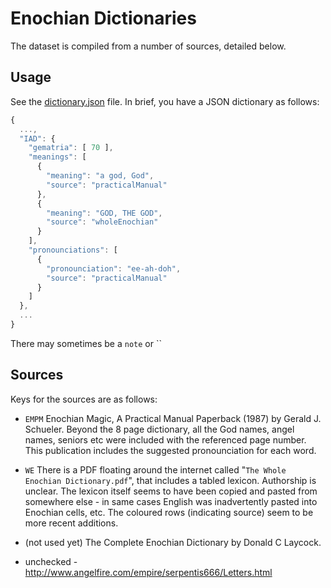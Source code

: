 # Enochian Dictionaries

The dataset is compiled from a number of sources, detailed below.

## Usage

See the [dictionary.json](./dictionary.json) file.  In brief, you have a
JSON dictionary as follows:

```js
{
  ...,
  "IAD": {
    "gematria": [ 70 ],
    "meanings": [
      {
        "meaning": "a god, God",
        "source": "practicalManual"
      },
      {
        "meaning": "GOD, THE GOD",
        "source": "wholeEnochian"
      }
    ],
    "pronounciations": [
      {
        "pronounciation": "ee-ah-doh",
        "source": "practicalManual"
      }
    ]
  },
  ...
}
```

There may sometimes be a `note` or ``



## Sources

Keys for the sources are as follows:

* `EMPM`
  Enochian Magic, A Practical Manual Paperback (1987) by Gerald J. Schueler.
  Beyond the 8 page dictionary, all the God names, angel names, seniors etc
  were included with the referenced page number.  This publication includes
  the suggested pronounciation for each word.

* `WE`
  There is a PDF floating around the internet called "`The Whole Enochian
  Dictionary.pdf`", that includes a tabled lexicon.  Authorship is unclear.
  The lexicon itself seems to have been copied and pasted from somewhere else -
  in same cases English was inadvertently pasted into Enochian cells, etc.
  The coloured rows (indicating source) seem to be more recent additions.

* (not used yet)
  The Complete Enochian Dictionary by Donald C Laycock.

* unchecked - http://www.angelfire.com/empire/serpentis666/Letters.html
